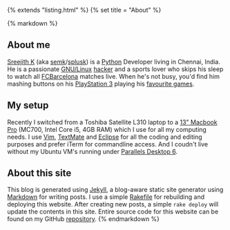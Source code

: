 {% extends "listing.html" %}
{% set title = "About" %}

{% markdown %}
## About me ##

[Sreejith K](/about/) (aka [semk](http://github.com/semk)/[splusk](http://twitter.com/splusk)) is a [Python](http://python.org) Developer living in Chennai, India. He is a passionate [GNU/Linux](http://linux.org) [hacker](http://www.catb.org/~esr/faqs/hacker-howto.html) and a sports lover who skips his sleep to watch all [FCBarcelona](http://fcbarcelona.cat) matches live. When he's not busy, you'd find him mashing buttons on his [PlayStation 3](http://en.wikipedia.org/wiki/PlayStation_3) playing his [favourite games](/games/).

## My setup ##

Recently I switched from a Toshiba Satellite L310 laptop to a [13" Macbook Pro](http://www.apple.com/in/macbookpro/specs-13inch.html) (MC700, Intel Core i5, 4GB RAM) which I use for all my computing needs. I use [Vim](http://vim.org), [TextMate](http://macromates.com) and [Eclipse](http://eclipse.org) for all the coding and editing purposes and prefer iTerm for commandline access. And I coudn't live without my Ubuntu VM's running under [Parallels Desktop 6](www.parallels.com/products/desktop/).

## About this site ##

This blog is generated using [Jekyll](https://github.com/mojombo/jekyll), a blog-aware static site generator using [Markdown](http://maruku.rubyforge.org/maruku.html) for writing posts. I use a simple [Rakefile](https://github.com/semk/semk.github.com/blob/master/Rakefile) for rebuilding and deploying this website. After creating new posts, a simple `rake deploy` will update the contents in this site. Entire source code for this website can be found on my GitHub [repository](https://github.com/semk/semk.github.com).
{% endmarkdown %}
